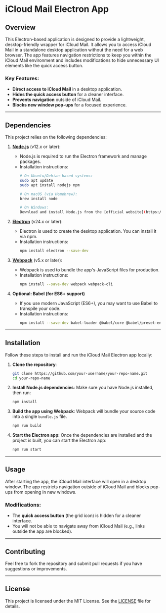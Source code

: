 
# iCloud Mail Electron App

## Overview

This Electron-based application is designed to provide a lightweight, desktop-friendly wrapper for iCloud Mail. It allows you to access iCloud Mail in a standalone desktop application without the need for a web browser. The app features navigation restrictions to keep you within the iCloud Mail environment and includes modifications to hide unnecessary UI elements like the quick access button.

### Key Features:
- **Direct access to iCloud Mail** in a desktop application.
- **Hides the quick access button** for a cleaner interface.
- **Prevents navigation** outside of iCloud Mail.
- **Blocks new window pop-ups** for a focused experience.

---

## Dependencies

This project relies on the following dependencies:

1. **[Node.js](https://nodejs.org/)** (v12.x or later):
   - Node.js is required to run the Electron framework and manage packages.
   - Installation instructions:
     ```bash
     # On Ubuntu/Debian-based systems:
     sudo apt update
     sudo apt install nodejs npm

     # On macOS (via Homebrew):
     brew install node

     # On Windows:
     Download and install Node.js from the [official website](https://nodejs.org/).
     ```

2. **[Electron](https://www.electronjs.org/)** (v24.x or later):
   - Electron is used to create the desktop application. You can install it via npm.
   - Installation instructions:
     ```bash
     npm install electron --save-dev
     ```

3. **[Webpack](https://webpack.js.org/)** (v5.x or later):
   - Webpack is used to bundle the app's JavaScript files for production.
   - Installation instructions:
     ```bash
     npm install --save-dev webpack webpack-cli
     ```

4. **Optional: Babel (for ES6+ support)**
   - If you use modern JavaScript (ES6+), you may want to use Babel to transpile your code.
   - Installation instructions:
     ```bash
     npm install --save-dev babel-loader @babel/core @babel/preset-env
     ```

---

## Installation

Follow these steps to install and run the iCloud Mail Electron app locally:

1. **Clone the repository**:
   ```bash
   git clone https://github.com/your-username/your-repo-name.git
   cd your-repo-name
   ```

2. **Install Node.js dependencies**:
   Make sure you have Node.js installed, then run:
   ```bash
   npm install
   ```

3. **Build the app using Webpack**:
   Webpack will bundle your source code into a single `bundle.js` file.
   ```bash
   npm run build
   ```

4. **Start the Electron app**:
   Once the dependencies are installed and the project is built, you can start the Electron app:
   ```bash
   npm run start
   ```

---

## Usage

After starting the app, the iCloud Mail interface will open in a desktop window. The app restricts navigation outside of iCloud Mail and blocks pop-ups from opening in new windows.

### Modifications:
- The **quick access button** (the grid icon) is hidden for a cleaner interface.
- You will not be able to navigate away from iCloud Mail (e.g., links outside the app are blocked).

---

## Contributing

Feel free to fork the repository and submit pull requests if you have suggestions or improvements.

---

## License

This project is licensed under the MIT License. See the [LICENSE](LICENSE) file for details.
